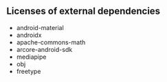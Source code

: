 ## Licenses of external dependencies
- android-material
- androidx
- apache-commons-math
- arcore-android-sdk
- mediapipe
- obj
- freetype